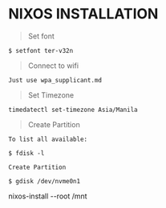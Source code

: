 # NIXOS INSTALLATION

> Set font
```
$ setfont ter-v32n
```

> Connect to wifi
```
Just use wpa_supplicant.md
```

> Set Timezone
```
timedatectl set-timezone Asia/Manila
```

> Create Partition

```
To list all available:

$ fdisk -l
```
``` 
Create Partition

$ gdisk /dev/nvme0n1
```



nixos-install --root /mnt